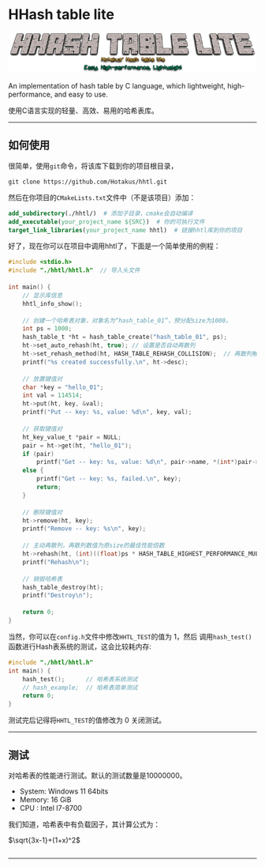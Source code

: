 # HHash table lite 

<img data-align="center" src="HHash-Table-Lite.png">

An implementation of hash table by C language, which lightweight, high-performance, and easy to use.

使用C语言实现的轻量、高效、易用的哈希表库。

---

## 如何使用

很简单，使用`git`命令，将该库下载到你的项目根目录，
```commandline
git clone https://github.com/Hotakus/hhtl.git
```
然后在你项目的`CMakeLists.txt`文件中（不是该项目）添加：
```cmake
add_subdirectory(./hhtl/)  # 添加子目录，cmake会自动编译
add_executable(your_project_name ${SRC})  # 你的可执行文件
target_link_libraries(your_project_name hhtl)  # 链接hhtl库到你的项目
```
好了，现在你可以在项目中调用hhtl了，下面是一个简单使用的例程：
```c
#include <stdio.h>
#include "./hhtl/hhtl.h"  // 导入头文件

int main() {
    // 显示库信息
    hhtl_info_show();
    
    // 创建一个哈希表对象，对象名为“hash_table_01”，预分配size为1000。
    int ps = 1000;
    hash_table_t *ht = hash_table_create("hash_table_01", ps);
    ht->set_auto_rehash(ht, true); // 设置是否自动再散列
    ht->set_rehash_method(ht, HASH_TABLE_REHASH_COLLISION);  // 再散列触发方式，默认方式为 冲突比触发
    printf("%s created successfully.\n", ht->desc);

    // 放置键值对
    char *key = "hello_01";
    int val = 114514;
    ht->put(ht, key, &val);
    printf("Put -- key: %s, value: %d\n", key, val);

    // 获取键值对
    ht_key_value_t *pair = NULL;
    pair = ht->get(ht, "hello_01");
    if (pair)
        printf("Get -- key: %s, value: %d\n", pair->name, *(int*)pair->data);
    else {
        printf("Get -- key: %s, failed.\n", key);
        return;
    }

    // 删除键值对
    ht->remove(ht, key);
    printf("Remove -- key: %s\n", key);

    // 主动再散列，再散列数值为原size的最佳性能倍数
    ht->rehash(ht, (int)((float)ps * HASH_TABLE_HIGHEST_PERFORMANCE_MULTIPLE));
    printf("Rehash\n");

    // 销毁哈希表
    hash_table_destroy(ht);
    printf("Destroy\n");
    
    return 0;
}
```
当然，你可以在`config.h`文件中修改`HHTL_TEST`的值为 1，然后
调用`hash_test()`函数进行Hash表系统的测试，这会比较耗内存:
```c
#include "./hhtl/hhtl.h"
int main() {
    hash_test();      // 哈希表系统测试
    // hash_example;  // 哈希表简单测试
    return 0;
}
```
测试完后记得将`HHTL_TEST`的值修改为 0 关闭测试。

---

## 测试

对哈希表的性能进行测试。默认的测试数量是10000000。  
* System: Windows 11 64bits
* Memory: 16 GiB
* CPU   : Intel I7-8700

我们知道，哈希表中有负载因子，其计算公式为：  

$\sqrt{3x-1}+(1+x)^2$


```commandline

```


---
